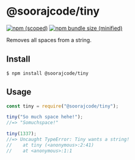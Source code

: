 # @soorajcode/tiny

[![npm (scoped)](https://img.shields.io/npm/v/@soorajcode/tiny.svg)](https://www.npmjs.com/package/@bamblehorse/tiny)
[![npm bundle size (minified)](https://img.shields.io/bundlephobia/min/@soorajcode/tiny.svg)](https://www.npmjs.com/package/@bamblehorse/tiny)

Removes all spaces from a string.

## Install

```
$ npm install @soorajcode/tiny
```

## Usage

```js
const tiny = require("@soorajcode/tiny");

tiny("So much space hehe!");
//=> "Somuchspace!"

tiny(1337);
//=> Uncaught TypeError: Tiny wants a string!
//    at tiny (<anonymous>:2:41)
//    at <anonymous>:1:1
```
